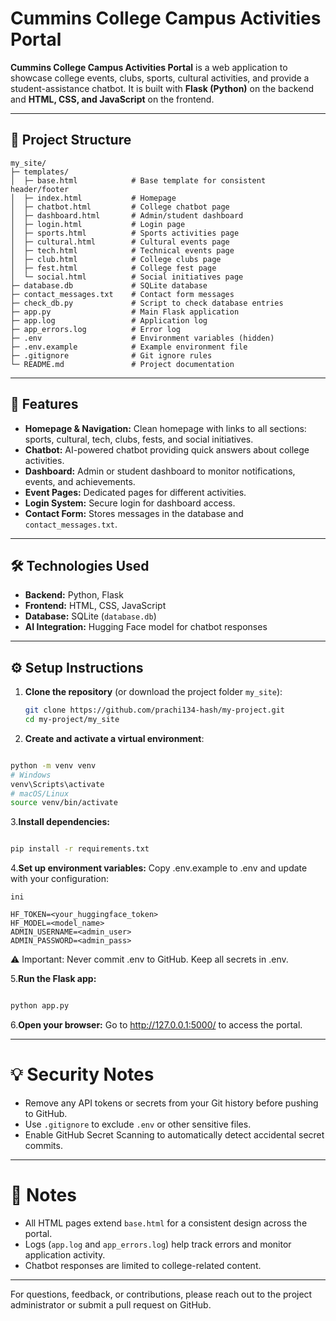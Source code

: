 # Cummins College Campus Activities Portal

**Cummins College Campus Activities Portal** is a web application to showcase college events, clubs, sports, cultural activities, and provide a student-assistance chatbot. It is built with **Flask (Python)** on the backend and **HTML, CSS, and JavaScript** on the frontend.

---

## 📁 Project Structure

```
my_site/
├─ templates/
│  ├─ base.html            # Base template for consistent header/footer
│  ├─ index.html           # Homepage
│  ├─ chatbot.html         # College chatbot page
│  ├─ dashboard.html       # Admin/student dashboard
│  ├─ login.html           # Login page
│  ├─ sports.html          # Sports activities page
│  ├─ cultural.html        # Cultural events page
│  ├─ tech.html            # Technical events page
│  ├─ club.html            # College clubs page
│  ├─ fest.html            # College fest page
│  └─ social.html          # Social initiatives page
├─ database.db             # SQLite database
├─ contact_messages.txt    # Contact form messages
├─ check_db.py             # Script to check database entries
├─ app.py                  # Main Flask application
├─ app.log                 # Application log
├─ app_errors.log          # Error log
├─ .env                    # Environment variables (hidden)
├─ .env.example            # Example environment file
├─ .gitignore              # Git ignore rules
└─ README.md               # Project documentation

```

---

## 🚀 Features

- **Homepage & Navigation:** Clean homepage with links to all sections: sports, cultural, tech, clubs, fests, and social initiatives.  
- **Chatbot:** AI-powered chatbot providing quick answers about college activities.  
- **Dashboard:** Admin or student dashboard to monitor notifications, events, and achievements.  
- **Event Pages:** Dedicated pages for different activities.  
- **Login System:** Secure login for dashboard access.  
- **Contact Form:** Stores messages in the database and `contact_messages.txt`.  

---

## 🛠️ Technologies Used

- **Backend:** Python, Flask  
- **Frontend:** HTML, CSS, JavaScript  
- **Database:** SQLite (`database.db`)  
- **AI Integration:** Hugging Face model for chatbot responses  

---

## ⚙️ Setup Instructions

1. **Clone the repository** (or download the project folder `my_site`):  
   ```bash
   git clone https://github.com/prachi134-hash/my-project.git
   cd my-project/my_site
    ```
2. **Create and activate a virtual environment**:

 ```bash

python -m venv venv
# Windows
venv\Scripts\activate
# macOS/Linux
source venv/bin/activate
```
3.**Install dependencies:**

 ```bash

pip install -r requirements.txt
 ```
4.**Set up environment variables:**
Copy .env.example to .env and update with your configuration:
 ```
ini

HF_TOKEN=<your_huggingface_token>
HF_MODEL=<model_name>
ADMIN_USERNAME=<admin_user>
ADMIN_PASSWORD=<admin_pass>
 ```
⚠️ Important: Never commit .env to GitHub. Keep all secrets in .env.

5.**Run the Flask app:**

 ```bash

python app.py
 ```
6.**Open your browser:**
Go to http://127.0.0.1:5000/ to access the portal.


---

# 💡 Security Notes
- Remove any API tokens or secrets from your Git history before pushing to GitHub.
- Use `.gitignore` to exclude `.env` or other sensitive files.
- Enable GitHub Secret Scanning to automatically detect accidental secret commits.

---

# 📂 Notes
- All HTML pages extend `base.html` for a consistent design across the portal.
- Logs (`app.log` and `app_errors.log`) help track errors and monitor application activity.
- Chatbot responses are limited to college-related content.

---

For questions, feedback, or contributions, please reach out to the project administrator or submit a pull request on GitHub.













